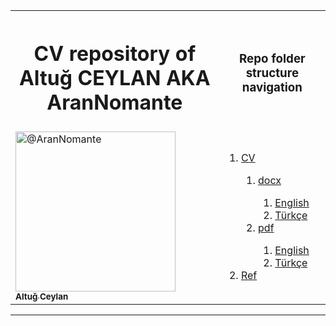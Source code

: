 <table align="center">
<tr>
<th><h1>CV repository of Altuğ CEYLAN AKA AranNomante</h1></th>
<th>
<h3>Repo folder structure navigation</h3>
</th>
</tr>
<tr>
<td>
<a class="" data-hovercard-type="user" data-hovercard-url="/users/jadjoubran/hovercard" data-octo-click="hovercard-link-click" data-octo-dimensions="link_type:self" href="/AranNomante">
          <img class="d-block avatar-user" src="https://avatars1.githubusercontent.com/u/44326591" width="256" height="256" alt="@AranNomante">
		<br><sub><b>Altuğ Ceylan</b></sub>
</a>
</td>
<td>
<ol>
<li><a href="./CV">CV</a></li>
	<ol>
		<li><a href="./CV/Docx">docx</a></li>
		<ol>
			<li><a href="./CV/Docx/English">English</a></li>
			<li><a href="./CV/Docx/Türkçe">Türkçe</a></li>
		</ol>
		<li><a href="./CV/Pdf">pdf</a></li>
		<ol>
			<li><a href="./CV/Pdf/English">English</a></li>
			<li><a href="./CV/Pdf/Türkçe">Türkçe</a></li>
		</ol>
	</ol>
	<li class="list-group-item"><a href="./Ref">Ref</a></li>
</ol>
</td>
</tr>
</table>
<hr>